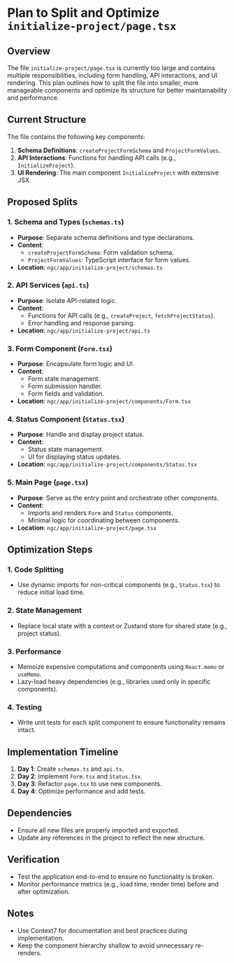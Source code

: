 # Plan to Split and Optimize `initialize-project/page.tsx`

## Overview
The file `initialize-project/page.tsx` is currently too large and contains multiple responsibilities, including form handling, API interactions, and UI rendering. This plan outlines how to split the file into smaller, more manageable components and optimize its structure for better maintainability and performance.

## Current Structure
The file contains the following key components:
1. **Schema Definitions**: `createProjectFormSchema` and `ProjectFormValues`.
2. **API Interactions**: Functions for handling API calls (e.g., `InitializeProject`).
3. **UI Rendering**: The main component `InitializeProject` with extensive JSX.

## Proposed Splits

### 1. Schema and Types (`schemas.ts`)
- **Purpose**: Separate schema definitions and type declarations.
- **Content**:
  - `createProjectFormSchema`: Form validation schema.
  - `ProjectFormValues`: TypeScript interface for form values.
- **Location**: `ngc/app/initialize-project/schemas.ts`

### 2. API Services (`api.ts`)
- **Purpose**: Isolate API-related logic.
- **Content**:
  - Functions for API calls (e.g., `createProject`, `fetchProjectStatus`).
  - Error handling and response parsing.
- **Location**: `ngc/app/initialize-project/api.ts`

### 3. Form Component (`Form.tsx`)
- **Purpose**: Encapsulate form logic and UI.
- **Content**:
  - Form state management.
  - Form submission handler.
  - Form fields and validation.
- **Location**: `ngc/app/initialize-project/components/Form.tsx`

### 4. Status Component (`Status.tsx`)
- **Purpose**: Handle and display project status.
- **Content**:
  - Status state management.
  - UI for displaying status updates.
- **Location**: `ngc/app/initialize-project/components/Status.tsx`

### 5. Main Page (`page.tsx`)
- **Purpose**: Serve as the entry point and orchestrate other components.
- **Content**:
  - Imports and renders `Form` and `Status` components.
  - Minimal logic for coordinating between components.
- **Location**: `ngc/app/initialize-project/page.tsx`

## Optimization Steps

### 1. Code Splitting
- Use dynamic imports for non-critical components (e.g., `Status.tsx`) to reduce initial load time.

### 2. State Management
- Replace local state with a context or Zustand store for shared state (e.g., project status).

### 3. Performance
- Memoize expensive computations and components using `React.memo` or `useMemo`.
- Lazy-load heavy dependencies (e.g., libraries used only in specific components).

### 4. Testing
- Write unit tests for each split component to ensure functionality remains intact.

## Implementation Timeline
1. **Day 1**: Create `schemas.ts` and `api.ts`.
2. **Day 2**: Implement `Form.tsx` and `Status.tsx`.
3. **Day 3**: Refactor `page.tsx` to use new components.
4. **Day 4**: Optimize performance and add tests.

## Dependencies
- Ensure all new files are properly imported and exported.
- Update any references in the project to reflect the new structure.

## Verification
- Test the application end-to-end to ensure no functionality is broken.
- Monitor performance metrics (e.g., load time, render time) before and after optimization.

## Notes
- Use Context7 for documentation and best practices during implementation.
- Keep the component hierarchy shallow to avoid unnecessary re-renders.